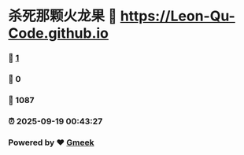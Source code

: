 # 杀死那颗火龙果 :link: https://Leon-Qu-Code.github.io 
### :page_facing_up: [1](https://Leon-Qu-Code.github.io/tag.html) 
### :speech_balloon: 0 
### :hibiscus: 1087 
### :alarm_clock: 2025-09-19 00:43:27 
### Powered by :heart: [Gmeek](https://github.com/Meekdai/Gmeek)
